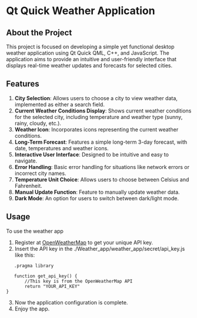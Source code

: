 # Qt Quick Weather Application

## About the Project
This project is focused on developing a simple yet functional desktop weather application using Qt Quick QML, C++, and JavaScript. The application aims to provide an intuitive and user-friendly interface that displays real-time weather updates and forecasts for selected cities.

## Features
1. **City Selection**: Allows users to choose a city to view weather data, implemented as either a search field.
2. **Current Weather Conditions Display**: Shows current weather conditions for the selected city, including temperature and weather type (sunny, rainy, cloudy, etc.).
3. **Weather Icon**: Incorporates icons representing the current weather conditions.
4. **Long-Term Forecast**: Features a simple long-term 3-day forecast, with date, temperatures and weather icons.
5. **Interactive User Interface**: Designed to be intuitive and easy to navigate.
6. **Error Handling**: Basic error handling for situations like network errors or incorrect city names.
7. **Temperature Unit Choice**: Allows users to choose between Celsius and Fahrenheit.
8. **Manual Update Function**: Feature to manually update weather data.
9. **Dark Mode**: An option for users to switch between dark/light mode.

## Usage
To use the weather app
1. Register at [OpenWeatherMap](https://openweathermap.org/) to get your unique API key.
2. Insert the API key in the ./Weather_app/weather_app/secret/api_key.js like this:
```
   .pragma library

   function get_api_key() {
       //This key is from the OpenWeatherMap API
       return "YOUR_API_KEY"
}
```
3. Now the application configuration is complete.
4. Enjoy the app.
